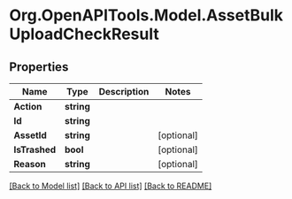 # Org.OpenAPITools.Model.AssetBulkUploadCheckResult

## Properties

Name | Type | Description | Notes
------------ | ------------- | ------------- | -------------
**Action** | **string** |  | 
**Id** | **string** |  | 
**AssetId** | **string** |  | [optional] 
**IsTrashed** | **bool** |  | [optional] 
**Reason** | **string** |  | [optional] 

[[Back to Model list]](../../README.md#documentation-for-models) [[Back to API list]](../../README.md#documentation-for-api-endpoints) [[Back to README]](../../README.md)


